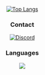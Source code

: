 <div align="center">
 
<a aling="left" rel="noreferrer" href=""><img src="https://github-readme-stats.vercel.app/api/top-langs/?username=zakxzx&layout=compact&exclude_repo=NPC_medico-FIVEM,Token-Grabber&theme=dark" alt="Top Langs"></a>


 
 </div>

<div align="center">

 
</div>

 
 
 
 
<div align="center">

<h3>Contact</h3>
 
 
<a rel="noreferrer" href="https://discord.com/users/1183055698909745163"><img src="https://skillicons.dev/icons?i=discord" alt="Discord"></a>
 
 
<div align="center">
 
 
 <h3>Languages</h3>
 <img align="center"src="https://skillicons.dev/icons?i=nodejs,js,html,css,express,git,vscode,linux,mysql,postgres,ubuntu"/>
</div>

